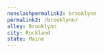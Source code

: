 ```yaml
---
﻿nonslashpermalink2: brooklynn
permalink2: /brooklynn/
alley: Brooklynn
city: Rockland
state: Maine
---
```

